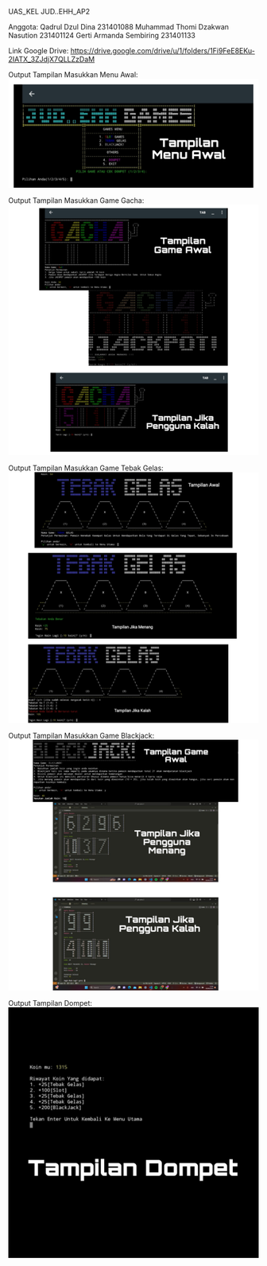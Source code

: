 UAS_KEL JUD..EHH_AP2

Anggota:
Qadrul Dzul Dina 231401088
Muhammad Thomi Dzakwan Nasution 231401124
Gerti Armanda Sembiring 231401133

Link Google Drive:
https://drive.google.com/drive/u/1/folders/1Fi9FeE8EKu-2IATX_3ZJdjX7QLLZzDaM

Output Tampilan Masukkan Menu Awal:
![alt text](https://github.com/Garmandsk/UAS_JUD..EHH_LAB-AP2/blob/main/Menu.png?raw=true)

Output Tampilan Masukkan Game Gacha:
![alt text](https://github.com/Garmandsk/UAS_JUD..EHH_LAB-AP2/blob/main/Gacha.png?raw=true)

Output Tampilan Masukkan Game Tebak Gelas: 
![alt text](https://github.com/Garmandsk/UAS_JUD..EHH_LAB-AP2/blob/main/Tebak%20Gelas.png?raw=true)

Output Tampilan Masukkan Game Blackjack: 
![alt text](https://github.com/Garmandsk/UAS_JUD..EHH_LAB-AP2/blob/main/BlackJack.png?raw=true)

Output Tampilan Dompet:
![alt text](https://github.com/Garmandsk/UAS_JUD..EHH_LAB-AP2/blob/main/Dompet.jpg?raw=true)
